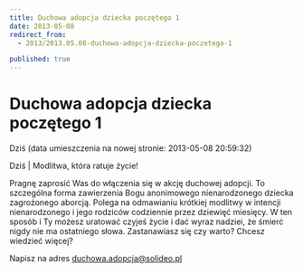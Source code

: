 ```yaml
---
title: Duchowa adopcja dziecka poczętego 1
date: 2013-05-08
redirect_from: 
  - 2013/2013.05.08-duchowa-adopcja-dziecka-poczetego-1

published: true
---
```




# Duchowa adopcja dziecka poczętego 1

<time>Dziś (data umieszczenia na nowej stronie: 2013-05-08 20:59:32)</time>

Dziś | 
Modlitwa, która ratuje życie!

Pragnę zaprosić Was do włączenia się w akcję duchowej adopcji. To szczególna forma zawierzenia Bogu anonimowego nienarodzonego dziecka zagrożonego aborcją. Polega na odmawianiu krótkiej modlitwy w intencji nienarodzonego i jego rodziców codziennie przez dziewięć miesięcy. W ten sposób i Ty możesz uratować czyjeś życie i dać wyraz nadziei, że śmierć nigdy nie ma ostatniego słowa. 
Zastanawiasz się czy warto? Chcesz wiedzieć więcej?

Napisz na adres duchowa.adopcja@solideo.pl



<!--{{json:{"created_date":"2013-05-08 20:59:32","publish_down":"0000-00-00 00:00:00","id":"824"}}}-->